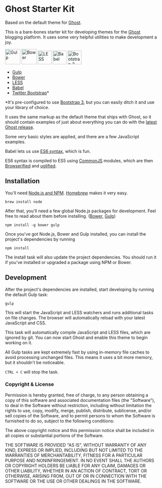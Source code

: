 # Ghost Starter Kit

Based on the default theme for [Ghost](http://github.com/tryghost/ghost/).

This is a bare-bones starter kit for developing themes for the [Ghost](http://ghost.org/) blogging platform. It uses some very helpful utilities to make development a joy.

<img src="https://avatars0.githubusercontent.com/u/6200624" alt="Gulp" height="50">
<img src="https://camo.githubusercontent.com/aad5f0385a2d8524cb366a1bad62bc74e797743a/687474703a2f2f692e696d6775722e636f6d2f516d47485067632e706e67" alt="Bower" height="50">
<img src="http://lesscss.org/public/img/logo.png" alt="LESS" height="45">
<img src="https://babeljs.io/images/logo.svg" alt="Babel" height="45">
<img src="http://upload.wikimedia.org/wikipedia/commons/e/ea/Boostrap_logo.svg" alt="Bootstrap 3" height="45">

- [Gulp](http://gulpjs.com/)
- [Bower](http://bower.io/)
- [LESS](http://lesscss.org/)
- [Babel](https://babeljs.io/)
- [Twitter Bootstrap](http://getbootstrap.com/)*

*It's pre-configured to use [Bootstrap 3](http://getbootstrap.com/), but you can easily ditch it and use your library of choice.

It uses the same markup as the default theme that ships with Ghost, so it should contain examples of just about everything you can do with the [latest Ghost release](https://github.com/TryGhost/Ghost/releases).

Some very basic styles are applied, and there are a few JavaScript examples.

Babel lets us use [ES6 syntax](https://github.com/lukehoban/es6features), which is fun.

ES6 syntax is compiled to ES5 using [CommonJS](http://addyosmani.com/writing-modular-js/) modules, which are then [Browserified](http://browserify.org/) and [uglified](https://github.com/mishoo/UglifyJS).

## Installation

You'll need [Node.js and NPM](http://nodejs.org/). [Homebrew](http://brew.sh/) makes it very easy.

```
brew install node
```

After that, you'll need a few global Node.js packages for development. Feel free to read about them before installing. ([Bower](http://bower.io/), [Gulp](http://gulpjs.com/))

```
npm install -g bower gulp
```

Once you've got Node.js, Bower and Gulp installed, you can install the project's dependencies by running

```
npm install
```

The install task will also update the project dependencies. You should run it if you've installed or upgraded a package using NPM or Bower.

## Development

After the project's dependencies are installed, start developing by running the default Gulp task:

```
gulp
```

This will start the JavaScript and LESS watchers and runs additional tasks on file changes. The browser will automatically reload with your latest JavaScript and CSS.

This task will automatically compile JavaScript and LESS files, which are ignored by git. You can now start Ghost and enable this theme to begin working on it.

All Gulp tasks are kept extremely fast by using in-memory file caches to avoid processing unchanged files. This means it uses a bit more memory, but it shouldn't be noticeable.

`CTRL + C` will stop the task.

### Copyright & License

Permission is hereby granted, free of charge, to any person obtaining a copy of this software and associated documentation files (the "Software"), to deal in the Software without restriction, including without limitation the rights to use, copy, modify, merge, publish, distribute, sublicense, and/or sell copies of the Software, and to permit persons to whom the Software is furnished to do so, subject to the following conditions:

The above copyright notice and this permission notice shall be included in all copies or substantial portions of the Software.

THE SOFTWARE IS PROVIDED "AS IS", WITHOUT WARRANTY OF ANY KIND, EXPRESS OR IMPLIED, INCLUDING BUT NOT LIMITED TO THE WARRANTIES OF MERCHANTABILITY, FITNESS FOR A PARTICULAR PURPOSE AND
NONINFRINGEMENT. IN NO EVENT SHALL THE AUTHORS OR COPYRIGHT HOLDERS BE LIABLE FOR ANY CLAIM, DAMAGES OR OTHER LIABILITY, WHETHER IN AN ACTION OF CONTRACT, TORT OR OTHERWISE, ARISING FROM, OUT OF OR IN CONNECTION WITH THE SOFTWARE OR THE USE OR OTHER DEALINGS IN THE SOFTWARE.

